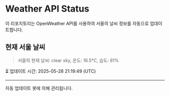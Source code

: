 
# Weather API Status

이 리포지토리는 OpenWeather API를 사용하여 서울의 날씨 정보를 자동으로 업데이트합니다.

## 현재 서울 날씨
> 서울의 현재 날씨: clear sky, 온도: 16.5°C, 습도: 81%

⏳ 업데이트 시간: 2025-05-28 21:19:49 (UTC)

---
자동 업데이트 봇에 의해 관리됩니다.

